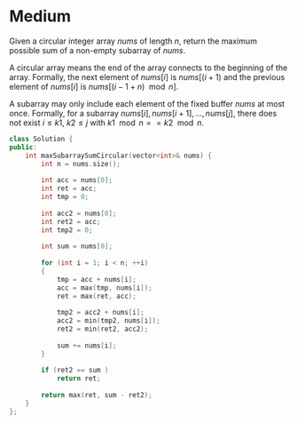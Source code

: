 # Medium

Given a circular integer array $nums$ of length $n$, return the maximum possible sum of a non-empty subarray of $nums$.

A circular array means the end of the array connects to the beginning of the array. Formally, the next element of $nums[i]$ is $nums[(i + 1) % n]$ and the previous element of $nums[i]$ is $nums[(i - 1 + n) \mod n]$.

A subarray may only include each element of the fixed buffer $nums$ at most once. Formally, for a subarray $nums[i], nums[i + 1], \dots , nums[j]$, there does not exist $i \leq k1$, $k2 \leq j$ with $k1 \mod n == k2 \mod n$.

```cpp
class Solution {
public:
    int maxSubarraySumCircular(vector<int>& nums) {
        int n = nums.size();
        
        int acc = nums[0];
        int ret = acc;
        int tmp = 0;
        
        int acc2 = nums[0];
        int ret2 = acc;
        int tmp2 = 0;
        
        int sum = nums[0];
        
        for (int i = 1; i < n; ++i)
        {
            tmp = acc + nums[i];
            acc = max(tmp, nums[i]);
            ret = max(ret, acc);
            
            tmp2 = acc2 + nums[i];
            acc2 = min(tmp2, nums[i]);
            ret2 = min(ret2, acc2);
            
            sum += nums[i];
        }
        
        if (ret2 == sum )
            return ret;
        
        return max(ret, sum - ret2);
    }
};
```
